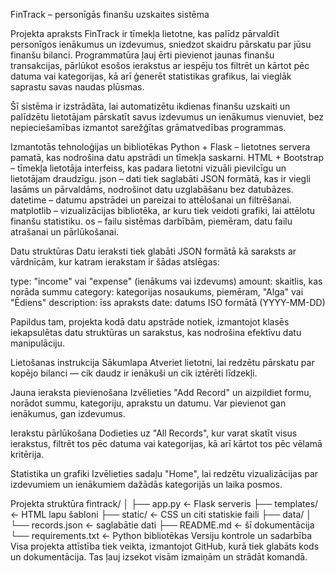 FinTrack – personīgās finanšu uzskaites sistēma

Projekta apraksts
FinTrack ir tīmekļa lietotne, kas palīdz pārvaldīt personīgos ienākumus un izdevumus, sniedzot skaidru pārskatu par jūsu finanšu bilanci. Programmatūra ļauj ērti pievienot jaunas finanšu transakcijas, pārlūkot esošos ierakstus ar iespēju tos filtrēt un kārtot pēc datuma vai kategorijas, kā arī ģenerēt statistikas grafikus, lai vieglāk saprastu savas naudas plūsmas.

Šī sistēma ir izstrādāta, lai automatizētu ikdienas finanšu uzskaiti un palīdzētu lietotājam pārskatīt savus izdevumus un ienākumus vienuviet, bez nepieciešamības izmantot sarežģītas grāmatvedības programmas.

Izmantotās tehnoloģijas un bibliotēkas
Python + Flask – lietotnes servera pamatā, kas nodrošina datu apstrādi un tīmekļa saskarni.
HTML + Bootstrap – tīmekļa lietotāja interfeiss, kas padara lietotni vizuāli pievilcīgu un lietotājam draudzīgu.
json – dati tiek saglabāti JSON formātā, kas ir viegli lasāms un pārvaldāms, nodrošinot datu uzglabāšanu bez datubāzes.
datetime – datumu apstrādei un pareizai to attēlošanai un filtrēšanai.
matplotlib – vizualizācijas bibliotēka, ar kuru tiek veidoti grafiki, lai attēlotu finanšu statistiku.
os – failu sistēmas darbībām, piemēram, datu failu atrašanai un pārlūkošanai.

Datu struktūras
Datu ieraksti tiek glabāti JSON formātā kā saraksts ar vārdnīcām, kur katram ierakstam ir šādas atslēgas:

type: "income" vai "expense" (ienākums vai izdevums)
amount: skaitlis, kas norāda summu
category: kategorijas nosaukums, piemēram, "Alga" vai "Ēdiens"
description: īss apraksts
date: datums ISO formātā (YYYY-MM-DD)

Papildus tam, projekta kodā datu apstrāde notiek, izmantojot klasēs iekapsulētas datu struktūras un sarakstus, kas nodrošina efektīvu datu manipulāciju.

Lietošanas instrukcija
Sākumlapa
Atveriet lietotni, lai redzētu pārskatu par kopējo bilanci — cik daudz ir ienākuši un cik iztērēti līdzekļi.

Jauna ieraksta pievienošana
Izvēlieties "Add Record" un aizpildiet formu, norādot summu, kategoriju, aprakstu un datumu. Var pievienot gan ienākumus, gan izdevumus.

Ierakstu pārlūkošana
Dodieties uz "All Records", kur varat skatīt visus ierakstus, filtrēt tos pēc datuma vai kategorijas, kā arī kārtot tos pēc vēlamā kritērija.

Statistika un grafiki
Izvēlieties sadaļu "Home", lai redzētu vizualizācijas par izdevumiem un ienākumiem dažādās kategorijās un laika posmos.

Projekta struktūra
fintrack/
│
├── app.py                ← Flask serveris
├── templates/            ← HTML lapu šabloni
├── static/               ← CSS un citi statiskie faili
├── data/
│   └── records.json      ← saglabātie dati
├── README.md             ← šī dokumentācija
└── requirements.txt      ← Python bibliotēkas
Versiju kontrole un sadarbība
Visa projekta attīstība tiek veikta, izmantojot GitHub, kurā tiek glabāts kods un dokumentācija. Tas ļauj izsekot visām izmaiņām un strādāt komandā.
